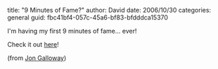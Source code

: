 
title: "9 Minutes of Fame?"
author: David
date: 2006/10/30
categories: general
guid: fbc41bf4-057c-45a6-bf83-bfdddca15370

I'm having my first 9 minutes of fame... ever! 

Check it out [here](http://9minutesoffame.com/)! 

(from [Jon Galloway](http://weblogs.asp.net/jgalloway/archive/2006/10/28/_5B00_link_5D00_-9MinutesOfFame.aspx))

